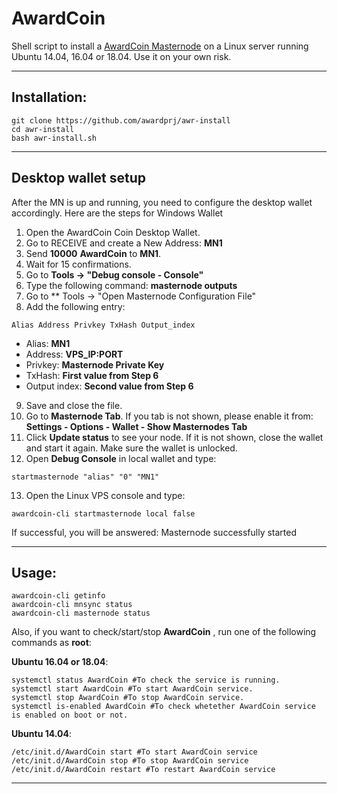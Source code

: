 # AwardCoin
Shell script to install a [AwardCoin Masternode](http://www.awardcoin.org/) on a Linux server running Ubuntu 14.04, 16.04 or 18.04. Use it on your own risk.

***
## Installation:
```
git clone https://github.com/awardprj/awr-install
cd awr-install
bash awr-install.sh
```
***

## Desktop wallet setup

After the MN is up and running, you need to configure the desktop wallet accordingly. Here are the steps for Windows Wallet
1. Open the AwardCoin Coin Desktop Wallet.
2. Go to RECEIVE and create a New Address: **MN1**
3. Send **10000** **AwardCoin** to **MN1**.
4. Wait for 15 confirmations.
5. Go to **Tools -> "Debug console - Console"**
6. Type the following command: **masternode outputs**
7. Go to  ** Tools -> "Open Masternode Configuration File"
8. Add the following entry:
```
Alias Address Privkey TxHash Output_index
```
* Alias: **MN1**
* Address: **VPS_IP:PORT**
* Privkey: **Masternode Private Key**
* TxHash: **First value from Step 6**
* Output index:  **Second value from Step 6**
9. Save and close the file.
10. Go to **Masternode Tab**. If you tab is not shown, please enable it from: **Settings - Options - Wallet - Show Masternodes Tab**
11. Click **Update status** to see your node. If it is not shown, close the wallet and start it again. Make sure the wallet is unlocked.
12. Open **Debug Console** in local wallet and type:
```
startmasternode "alias" "0" "MN1"
```
13. Open the Linux VPS console and type:
```
awardcoin-cli startmasternode local false
```
If successful, you will be answered:
Masternode successfully started
***

## Usage:
```
awardcoin-cli getinfo
awardcoin-cli mnsync status
awardcoin-cli masternode status
```
Also, if you want to check/start/stop **AwardCoin** , run one of the following commands as **root**:

**Ubuntu 16.04 or 18.04**:
```
systemctl status AwardCoin #To check the service is running.
systemctl start AwardCoin #To start AwardCoin service.
systemctl stop AwardCoin #To stop AwardCoin service.
systemctl is-enabled AwardCoin #To check whetether AwardCoin service is enabled on boot or not.
```
**Ubuntu 14.04**:  
```
/etc/init.d/AwardCoin start #To start AwardCoin service
/etc/init.d/AwardCoin stop #To stop AwardCoin service
/etc/init.d/AwardCoin restart #To restart AwardCoin service
```
***
